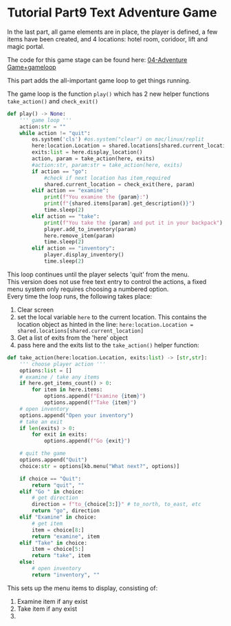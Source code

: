<h1>Tutorial Part9 Text Adventure Game </h1>

In the last part, all game elements are in place, the player is defined, a few items have been created, and 4 locations: hotel room, coridoor, lift and magic portal.

The code for this game stage can be found here: [04-Adventure Game+gameloop](/Python/OOP/04-Adventure%20Game%2Bgameloop)

This part adds the all-important game loop to get things running.

The game loop is the function `play()` which has 2 new helper functions `take_action()` and `check_exit()`

```python
def play() -> None:
	''' game loop '''
	action:str = ""
	while action != "quit":
		os.system('cls') #os.system("clear") on mac/linux/replit
		here:location.Location = shared.locations[shared.current_location]
		exits:list = here.display_location()
		action, param = take_action(here, exits)
		#action:str, param:str = take_action(here, exits)
		if action == "go":
			#check if next location has item_required
			shared.current_location = check_exit(here, param)		
		elif action == "examine":
			print(f"You examine the {param}:")
			print(f"{shared.items[param].get_description()}")
			time.sleep(2)
		elif action == "take":
			print(f"You take the {param} and put it in your backpack")
			player.add_to_inventory(param)
			here.remove_item(param)
			time.sleep(2)
		elif action == "inventory":
			player.display_inventory()
			time.sleep(2)
```
This loop continues until the player selects 'quit' from the menu.<br>
This version does not use free text entry to control the actions, a fixed menu system only requires choosing a numbered option.<br>
Every time the loop runs, the following takes place:
1. Clear screen
2. set the local variable `here` to the current location. This contains the location object as hinted in the line: `here:location.Location = shared.locations[shared.current_location]`
3. Get a list of exits from the 'here' object
4. pass here and the exits list to the `take_action()` helper function:

```python
def take_action(here:location.Location, exits:list) -> [str,str]:
	''' choose player action '''
	options:list = []
	# examine / take any items
	if here.get_items_count() > 0:
		for item in here.items:
			options.append(f"Examine {item}")
			options.append(f"Take {item}")
	# open inventory
	options.append("Open your inventory")
	# take an exit
	if len(exits) > 0:
		for exit in exits:
			options.append(f"Go {exit}")

	# quit the game	
	options.append("Quit")
	choice:str = options[kb.menu("What next?", options)]

	if choice == "Quit":
		return "quit", ""
	elif "Go " in choice:
		# get direction 
		direction = f"to_{choice[3:]}" # to_north, to_east, etc
		return "go", direction
	elif "Examine" in choice:
		# get item
		item = choice[8:]
		return "examine", item
	elif "Take" in choice:
		item = choice[5:]
		return "take", item
	else:
		# open inventory
		return "inventory", ""
```
This sets up the menu items to display, consisting of:
1. Examine item if any exist
2. Take item if any exist
3. 
